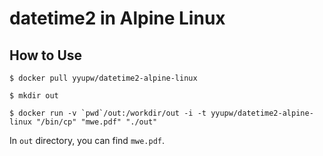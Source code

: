 datetime2 in Alpine Linux
============================

## How to Use

```
$ docker pull yyupw/datetime2-alpine-linux

$ mkdir out

$ docker run -v `pwd`/out:/workdir/out -i -t yyupw/datetime2-alpine-linux "/bin/cp" "mwe.pdf" "./out"
```

In `out` directory, you can find `mwe.pdf`.
